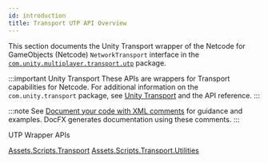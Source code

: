 ```yaml
---
id: introduction
title: Transport UTP API Overview
---
```


This section documents the Unity Transport wrapper of the Netcode for GameObjects (Netcode) `NetworkTransport` interface in the [`com.unity.multiplayer.transport.utp`](../transport-utp/about-transport-utp.md) package. 

:::important Unity Transport
These APIs are wrappers for Transport capabilities for Netcode. For additional information on the `com.unity.transport` package, see [Unity Transport](../../../transport/1.0.0/introduction) and the API reference.
:::

:::note
See [Document your code with XML comments](https://docs.microsoft.com/en-us/dotnet/csharp/codedoc) for guidance and examples. DocFX generates documentation using these comments.
:::

UTP Wrapper APIs

[Assets.Scripts.Transport](Assets.Scripts.Transport.md)
[Assets.Scripts.Transport.Utilities](Assets.Scripts.Transport.Utilities.md)